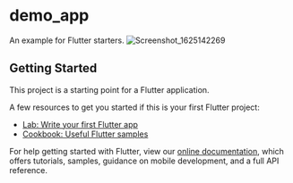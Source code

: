 # demo_app

An example for Flutter starters.
![Screenshot_1625142269](https://user-images.githubusercontent.com/60571747/124124153-c7577a00-da80-11eb-8d6f-7161ee23ffd7.png)


## Getting Started

This project is a starting point for a Flutter application.

A few resources to get you started if this is your first Flutter project:

- [Lab: Write your first Flutter app](https://flutter.dev/docs/get-started/codelab)
- [Cookbook: Useful Flutter samples](https://flutter.dev/docs/cookbook)

For help getting started with Flutter, view our
[online documentation](https://flutter.dev/docs), which offers tutorials,
samples, guidance on mobile development, and a full API reference.
